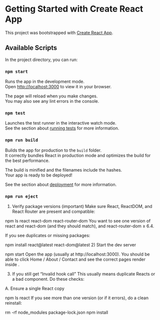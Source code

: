 # Getting Started with Create React App

This project was bootstrapped with [Create React App](https://github.com/facebook/create-react-app).

## Available Scripts

In the project directory, you can run:

### `npm start`

Runs the app in the development mode.\
Open [http://localhost:3000](http://localhost:3000) to view it in your browser.

The page will reload when you make changes.\
You may also see any lint errors in the console.

### `npm test`

Launches the test runner in the interactive watch mode.\
See the section about [running tests](https://facebook.github.io/create-react-app/docs/running-tests) for more information.

### `npm run build`

Builds the app for production to the `build` folder.\
It correctly bundles React in production mode and optimizes the build for the best performance.

The build is minified and the filenames include the hashes.\
Your app is ready to be deployed!

See the section about [deployment](https://facebook.github.io/create-react-app/docs/deployment) for more information.

### `npm run eject`

<!-- ========================== -->


1) Verify package versions (important)
Make sure React, ReactDOM, and React Router are present and compatible:


npm ls react react-dom react-router-dom
You want to see one version of react and react-dom (and they should match), and react-router-dom ≥ 6.4.

If you see duplicates or missing packages:


npm install react@latest react-dom@latest
2) Start the dev server

npm start
Open the app (usually at http://localhost:3000).
You should be able to click Home / About / Contact and see the correct pages render inside <Outlet />.

3) If you still get “Invalid hook call”
This usually means duplicate Reacts or a bad component. Do these checks:

A. Ensure a single React copy

npm ls react
If you see more than one version (or if it errors), do a clean reinstall:


rm -rf node_modules package-lock.json
npm install